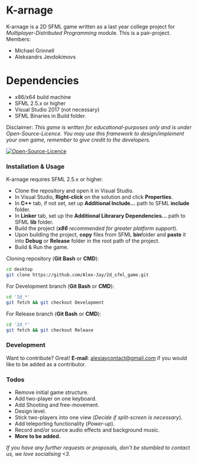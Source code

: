 # K-arnage

K-arnage is a 2D SFML game written as a last year college project for *Multiplayer-Distributed Programming* module. This is a pair-project. 
Members:

  - Michael Grinnell
  - Aleksandrs Jevdokimovs

# Dependencies

  - x86/x64 build machine
  - SFML 2.5.x or higher
  - Visual Studio 2017 (not necessary)
  - SFML Binaries in Build folder.

Disclaimer:
*This game is written for educational-purposes only and is under Open-Source-Licence. You may use this framework to design/implement your own game, remember to give credit to the developers.*

[![Open-Source-Licence](http://www.myiconfinder.com/uploads/iconsets/64-64-04a5e3532f7fb534017d5aeed9941c38.png)](https://opensource.org/licenses)

### Installation & Usage

K-arnage requires SFML 2.5.x or higher.

- Clone the repository and open it in Visual Studio.
- In Visual Studio, **Right-click** on the solution and click **Properties**.
- In **C++** tab, if not set, set up **Additional Include...** path to SFML **include** folder.
- In **Linker** tab, set up the **Additional Librarary Dependencies...** path to SFML **lib** folder.
- Build the project (***x86** recommended for greater platform support*).
- Upon building the project, **copy** files from SFML **bin**folder and **paste** it into **Debug** or **Release** folder in the root path of the project.
- Build & Run the game.
 
Cloning repository (**Git Bash** or **CMD**):

```sh
cd desktop
git clone https://github.com/Alex-Jay/2d_sfml_game.git
```

For Development branch (**Git Bash** or **CMD**):

```sh
cd '2d_*'
git fetch && git checkout Development
```

For Release branch (**Git Bash** or **CMD**):

```sh
cd '2d_*'
git fetch && git checkout Release
```

### Development

Want to contribute? Great!
**E-mail**: alexjaycontact@gmail.com if you would like to be added as a contributor.

### Todos
 - Remove initial game structure.
 - Add two-player on one keyboard.
 - Add Shooting and free-movement.
 - Design level.
 - Stick two-players into one view (*Decide if split-screen is necessary*).
 - Add teleporting functionality (*Power-up*).
 - Record and/or source audio effects and background music.
 - **More to be added.**
 
*If you have any further requests or proposals, don't be stumbled to contact us, we love socialising <3.*
